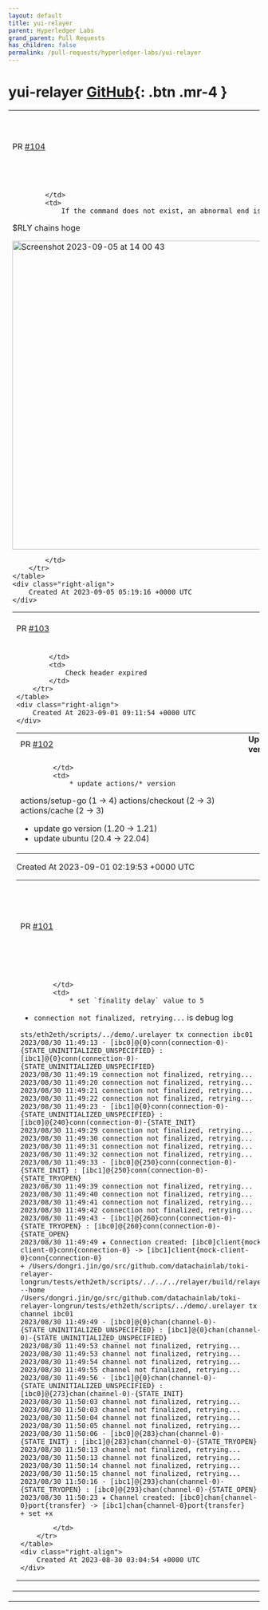 ```yaml
---
layout: default
title: yui-relayer
parent: Hyperledger Labs
grand_parent: Pull Requests
has_children: false
permalink: /pull-requests/hyperledger-labs/yui-relayer
---
```


# yui-relayer <span class="fs-3 right-align">[GitHub](https://github.com/hyperledger-labs/yui-relayer){: .btn .mr-4 }</span>


<div>
    <table>
        <tr>
            <td>
                PR <a href="https://github.com/hyperledger-labs/yui-relayer/pull/104" class=".btn">#104</a>
            </td>
            <td>
                <b>
                    Return an error when an invalid command is specified
                </b>
            </td>
        </tr>
        <tr>
            <td>
                
            </td>
            <td>
                If the command does not exist, an abnormal end is assumed.

$RLY chains hoge

<img width="619" alt="Screenshot 2023-09-05 at 14 00 43" src="https://github.com/hyperledger-labs/yui-relayer/assets/126585618/6c509ac1-5019-45b7-866c-6bf2f586cc1a">

            </td>
        </tr>
    </table>
    <div class="right-align">
        Created At 2023-09-05 05:19:16 +0000 UTC
    </div>
</div>

<div>
    <table>
        <tr>
            <td>
                PR <a href="https://github.com/hyperledger-labs/yui-relayer/pull/103" class=".btn">#103</a>
            </td>
            <td>
                <b>
                    Check header expired
                </b>
            </td>
        </tr>
        <tr>
            <td>
                
            </td>
            <td>
                Check header expired
            </td>
        </tr>
    </table>
    <div class="right-align">
        Created At 2023-09-01 09:11:54 +0000 UTC
    </div>
</div>

<div>
    <table>
        <tr>
            <td>
                PR <a href="https://github.com/hyperledger-labs/yui-relayer/pull/102" class=".btn">#102</a>
            </td>
            <td>
                <b>
                    Updating CI versions
                </b>
            </td>
        </tr>
        <tr>
            <td>
                
            </td>
            <td>
                * update actions/* version
  actions/setup-go (1 -> 4)
  actions/checkout (2 -> 3)
  actions/cache (2 -> 3)
* update go version (1.20 -> 1.21)
* update ubuntu (20.4 -> 22.04)
            </td>
        </tr>
    </table>
    <div class="right-align">
        Created At 2023-09-01 02:19:53 +0000 UTC
    </div>
</div>

<div>
    <table>
        <tr>
            <td>
                PR <a href="https://github.com/hyperledger-labs/yui-relayer/pull/101" class=".btn">#101</a>
            </td>
            <td>
                <b>
                    Add check process for channel and connection finalization to handshake
                </b>
            </td>
        </tr>
        <tr>
            <td>
                
            </td>
            <td>
                * set `finality_delay` value to 5
* `connection not finalized, retrying...` is debug log

```
sts/eth2eth/scripts/../demo/.urelayer tx connection ibc01
2023/08/30 11:49:13 - [ibc0]@{0}conn(connection-0)-{STATE_UNINITIALIZED_UNSPECIFIED} : [ibc1]@{0}conn(connection-0)-{STATE_UNINITIALIZED_UNSPECIFIED}
2023/08/30 11:49:19 connection not finalized, retrying...
2023/08/30 11:49:20 connection not finalized, retrying...
2023/08/30 11:49:21 connection not finalized, retrying...
2023/08/30 11:49:22 connection not finalized, retrying...
2023/08/30 11:49:23 - [ibc1]@{0}conn(connection-0)-{STATE_UNINITIALIZED_UNSPECIFIED} : [ibc0]@{240}conn(connection-0)-{STATE_INIT}
2023/08/30 11:49:29 connection not finalized, retrying...
2023/08/30 11:49:30 connection not finalized, retrying...
2023/08/30 11:49:31 connection not finalized, retrying...
2023/08/30 11:49:32 connection not finalized, retrying...
2023/08/30 11:49:33 - [ibc0]@{250}conn(connection-0)-{STATE_INIT} : [ibc1]@{250}conn(connection-0)-{STATE_TRYOPEN}
2023/08/30 11:49:39 connection not finalized, retrying...
2023/08/30 11:49:40 connection not finalized, retrying...
2023/08/30 11:49:41 connection not finalized, retrying...
2023/08/30 11:49:42 connection not finalized, retrying...
2023/08/30 11:49:43 - [ibc1]@{260}conn(connection-0)-{STATE_TRYOPEN} : [ibc0]@{260}conn(connection-0)-{STATE_OPEN}
2023/08/30 11:49:49 ★ Connection created: [ibc0]client{mock-client-0}conn{connection-0} -> [ibc1]client{mock-client-0}conn{connection-0}
+ /Users/dongri.jin/go/src/github.com/datachainlab/toki-relayer-longrun/tests/eth2eth/scripts/../../../relayer/build/relayer --home /Users/dongri.jin/go/src/github.com/datachainlab/toki-relayer-longrun/tests/eth2eth/scripts/../demo/.urelayer tx channel ibc01
2023/08/30 11:49:49 - [ibc0]@{0}chan(channel-0)-{STATE_UNINITIALIZED_UNSPECIFIED} : [ibc1]@{0}chan(channel-0)-{STATE_UNINITIALIZED_UNSPECIFIED}
2023/08/30 11:49:53 channel not finalized, retrying...
2023/08/30 11:49:53 channel not finalized, retrying...
2023/08/30 11:49:54 channel not finalized, retrying...
2023/08/30 11:49:55 channel not finalized, retrying...
2023/08/30 11:49:56 - [ibc1]@{0}chan(channel-0)-{STATE_UNINITIALIZED_UNSPECIFIED} : [ibc0]@{273}chan(channel-0)-{STATE_INIT}
2023/08/30 11:50:03 channel not finalized, retrying...
2023/08/30 11:50:03 channel not finalized, retrying...
2023/08/30 11:50:04 channel not finalized, retrying...
2023/08/30 11:50:05 channel not finalized, retrying...
2023/08/30 11:50:06 - [ibc0]@{283}chan(channel-0)-{STATE_INIT} : [ibc1]@{283}chan(channel-0)-{STATE_TRYOPEN}
2023/08/30 11:50:13 channel not finalized, retrying...
2023/08/30 11:50:13 channel not finalized, retrying...
2023/08/30 11:50:14 channel not finalized, retrying...
2023/08/30 11:50:15 channel not finalized, retrying...
2023/08/30 11:50:16 - [ibc1]@{293}chan(channel-0)-{STATE_TRYOPEN} : [ibc0]@{293}chan(channel-0)-{STATE_OPEN}
2023/08/30 11:50:23 ★ Channel created: [ibc0]chan{channel-0}port{transfer} -> [ibc1]chan{channel-0}port{transfer}
+ set +x
```

            </td>
        </tr>
    </table>
    <div class="right-align">
        Created At 2023-08-30 03:04:54 +0000 UTC
    </div>
</div>


